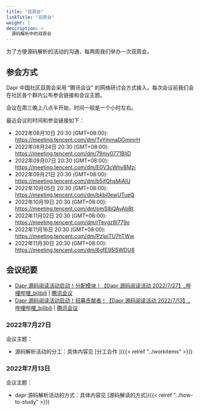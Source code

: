 ```yaml
---
title: "双周会"
linkTitle: "双周会"
weight: 1
description: >
  源码解析中的双周会
---
```


为了方便源码解析的活动的沟通，每两周我们举办一次双周会。

## 参会方式
Dapr 中国社区双周会采用 “腾讯会议” 的网络研讨会方式接入，每次会议前我们会在社区各个群内公布参会链接和会议主题。

会议在周三晚上八点半开始，时间一般是一个小时左右。

最近会议的时间和参会链接如下：

- 2022年08月10日 20:30 (GMT+08:00): https://meeting.tencent.com/dm/TvYmmaDGmmrH
- 2022年08月24日 20:30 (GMT+08:00): https://meeting.tencent.com/dm/79my0771BljD
- 2022年09月07日 20:30 (GMT+08:00): https://meeting.tencent.com/dm/E0V3cWhvBMzi
- 2022年09月21日 20:30 (GMT+08:00): https://meeting.tencent.com/dm/b5jfQhsMjAiU
- 2022年10月05日 20:30 (GMT+08:00): https://meeting.tencent.com/dm/bkbj0ewUTueQ
- 2022年10月19日 20:30 (GMT+08:00): https://meeting.tencent.com/dm/omSIbQAvAbBt
- 2022年11月02日 20:30 (GMT+08:00): https://meeting.tencent.com/dm/rTevgz8I779o
- 2022年11月16日 20:30 (GMT+08:00): https://meeting.tencent.com/dm/PzIpiTU7hTWw
- 2022年11月30日 20:30 (GMT+08:00): https://meeting.tencent.com/dm/6gfE95l5WDU8



## 会议纪要

- [Dapr 源码阅读活动启动！分配模块！【Dapr 源码阅读活动 2022/7/27】_哔哩哔哩_bilibili](https://www.bilibili.com/video/BV1uY4y1P7JD/?vd_source=cd7bcc3fea404f307fadbb696b293c84) | [腾讯会议](https://meeting.tencent.com/v2/cloud-record/share?id=ecac916a-542b-411d-af1f-75cfed8bfd26&from=3)
- [Dapr 源码阅读活动启动！招募贡献者！【Dapr 源码阅读活动 2022/7/13】_哔哩哔哩_bilibili](https://www.bilibili.com/video/BV1ud4y1U71w?vd_source=cd7bcc3fea404f307fadbb696b293c84) | [腾讯会议](https://meeting.tencent.com/v2/cloud-record/share?id=88cbde27-3115-4654-a3d5-41d711a7ca00&from=3)

### 2022年7月27日

会议主题：

- 源码解析活动的分工：具体内容见 [分工合作 ]({{< relref "../workitems" >}}) 

### 2022年7月13日

会议主题：

- dapr 源码解析活动的方式：具体内容见 [源码解读的方式]({{< relref "../how-to-study" >}}) 

